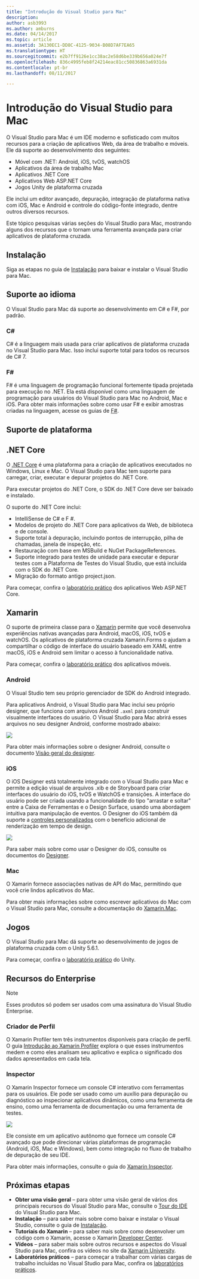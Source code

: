 ```yaml
---
title: "Introdução do Visual Studio para Mac"
description: 
author: asb3993
ms.author: amburns
ms.date: 04/14/2017
ms.topic: article
ms.assetid: 3A130EC1-DD8C-4125-9034-B08D7AF7EA65
ms.translationtype: HT
ms.sourcegitcommit: e2b7ff9126e1cc38ac2e58d6be339b656a024e7f
ms.openlocfilehash: 836c4995feb8f24214eac81cc50836863a6931da
ms.contentlocale: pt-br
ms.lasthandoff: 08/11/2017

---
```


# <a name="introducing-visual-studio-for-mac"></a>Introdução do Visual Studio para Mac

O Visual Studio para Mac é um IDE moderno e sofisticado com muitos recursos para a criação de aplicativos Web, da área de trabalho e móveis. Ele dá suporte ao desenvolvimento dos seguintes:

* Móvel com .NET: Android, iOS, tvOS, watchOS
* Aplicativos da área de trabalho Mac
* Aplicativos .NET Core
* Aplicativos Web ASP.NET Core
* Jogos Unity de plataforma cruzada

Ele inclui um editor avançado, depuração, integração de plataforma nativa com iOS, Mac e Android e controle do código-fonte integrado, dentre outros diversos recursos.

Este tópico pesquisas várias seções do Visual Studio para Mac, mostrando alguns dos recursos que o tornam uma ferramenta avançada para criar aplicativos de plataforma cruzada.

## <a name="installation"></a>Instalação

Siga as etapas no guia de [Instalação](~/installation.md) para baixar e instalar o Visual Studio para Mac.

## <a name="language-support"></a>Suporte ao idioma

O Visual Studio para Mac dá suporte ao desenvolvimento em C# e F#, por padrão.

### <a name="c"></a>C#

C# é a linguagem mais usada para criar aplicativos de plataforma cruzada no Visual Studio para Mac. Isso inclui suporte total para todos os recursos de C# 7.

### <a name="f"></a>F#

F# é uma linguagem de programação funcional fortemente tipada projetada para execução no .NET. Ela está disponível como uma linguagem de programação para usuários do Visual Studio para Mac no Android, Mac e iOS. Para obter mais informações sobre como usar F# e exibir amostras criadas na linguagem, acesse os guias de [F#](https://developer.xamarin.com/guides/cross-platform/fsharp/).

## <a name="platform-support"></a>Suporte de plataforma

## <a name="net-core"></a>.NET Core

O [.NET Core](https://www.microsoft.com/net/core#macos) é uma plataforma para a criação de aplicativos executados no Windows, Linux e Mac. O Visual Studio para Mac tem suporte para carregar, criar, executar e depurar projetos do .NET Core.

Para executar projetos do .NET Core, o SDK do .NET Core deve ser baixado e instalado.

O suporte do .NET Core inclui:

* IntelliSense de C# e F #.
* Modelos de projeto do .NET Core para aplicativos da Web, de biblioteca e de console.
* Suporte total à depuração, incluindo pontos de interrupção, pilha de chamadas, janela de inspeção, etc.
* Restauração com base em MSBuild e NuGet PackageReferences.
* Suporte integrado para testes de unidade para executar e depurar testes com a Plataforma de Testes do Visual Studio, que está incluída com o SDK do .NET Core.
* Migração do formato antigo project.json.

Para começar, confira o [laboratório prático](https://github.com/Microsoft/vs4mac-labs/tree/master/Web/Getting-Started) dos aplicativos Web ASP.NET Core.

## <a name="xamarin"></a>Xamarin

O suporte de primeira classe para o [Xamarin](https://developer.xamarin.com/) permite que você desenvolva experiências nativas avançadas para Android, macOS, iOS, tvOS e watchOS. Os aplicativos de plataforma cruzada Xamarin.Forms o ajudam a compartilhar o código de interface do usuário baseado em XAML entre macOS, iOS e Android sem limitar o acesso à funcionalidade nativa.

Para começar, confira o [laboratório prático](https://github.com/Microsoft/vs4mac-labs/tree/master/Mobile/Getting-Started) dos aplicativos móveis.

### <a name="android"></a>Android

O Visual Studio tem seu próprio gerenciador de SDK do Android integrado.

Para aplicativos Android, o Visual Studio para Mac inclui seu próprio designer, que funciona com arquivos Android `.axml` para construir visualmente interfaces do usuário. O Visual Studio para Mac abrirá esses arquivos no seu designer Android, conforme mostrado abaixo:

![](media/intro-image31.png)

Para obter mais informações sobre o designer Android, consulte o documento [Visão geral do designer](https://developer.xamarin.com/Android/Guides/User_Interface/Designer_Overview).

### <a name="ios"></a>iOS

O iOS Designer está totalmente integrado com o Visual Studio para Mac e permite a edição visual de arquivos .xib e de Storyboard para criar interfaces do usuário do iOS, tvOS e WatchOS e transições. A interface do usuário pode ser criada usando a funcionalidade do tipo "arrastar e soltar" entre a Caixa de Ferramentas e o Design Surface, usando uma abordagem intuitiva para manipulação de eventos. O Designer do iOS também dá suporte a [controles personalizados](https://developer.xamarin.com/guides/ios/user_interface/designer/ios_designable_controls_overview/) com o benefício adicional de renderização em tempo de design.

![](media/intro-image30.png)

Para saber mais sobre como usar o Designer do iOS, consulte os documentos do [Designer](https://developer.xamarin.com/guides/ios/user_interface/designer).

### <a name="mac"></a>Mac

O Xamarin fornece associações nativas de API do Mac, permitindo que você crie lindos aplicativos do Mac.

Para obter mais informações sobre como escrever aplicativos do Mac com o Visual Studio para Mac, consulte a documentação do [Xamarin.Mac](https://developer.xamarin.com/guides/#mac).

## <a name="gaming"></a>Jogos

O Visual Studio para Mac dá suporte ao desenvolvimento de jogos de plataforma cruzada com o Unity 5.6.1.

Para começar, confira o [laboratório prático](https://github.com/Microsoft/vs4mac-labs/tree/master/Unity/Getting-Started) do Unity.

## <a name="enterprise-features"></a>Recursos do Enterprise

> [!Note]
> Esses produtos só podem ser usados com uma assinatura do Visual Studio Enterprise.

### <a name="profiler"></a>Criador de Perfil

O Xamarin Profiler tem três instrumentos disponíveis para criação de perfil. O guia [Introdução ao Xamarin Profiler](https://developer.xamarin.com/guides/cross-platform/deployment,_testing,_and_metrics/xamarin-profiler/) explora o que esses instrumentos medem e como eles analisam seu aplicativo e explica o significado dos dados apresentados em cada tela.

### <a name="inspector"></a>Inspector

O Xamarin Inspector fornece um console C# interativo com ferramentas para os usuários. Ele pode ser usado como um auxílio para depuração ou diagnóstico ao inspecionar aplicativos dinâmicos, como uma ferramenta de ensino, como uma ferramenta de documentação ou uma ferramenta de testes.

![](media/intro-inspector.png)

Ele consiste em um aplicativo autônomo que fornece um console C# avançado que pode direcionar várias plataformas de programação (Android, iOS, Mac e Windows), bem como integração no fluxo de trabalho de depuração de seu IDE.

Para obter mais informações, consulte o guia do [Xamarin Inspector](https://developer.xamarin.com/guides/cross-platform/inspector/).

## <a name="next-steps"></a>Próximas etapas

* **Obter uma visão geral** – para obter uma visão geral de vários dos principais recursos do Visual Studio para Mac, consulte o [Tour do IDE](~/ide-tour.md) do Visual Studio para Mac.
* **Instalação** – para saber mais sobre como baixar e instalar o Visual Studio, consulte o guia de [Instalação](~/installation.md).
* **Tutoriais do Xamarin** – para saber mais sobre como desenvolver um código com o Xamarin, acesse o Xamarin [Developer Center](https://developer.xamarin.com).
* **Vídeos** – para saber mais sobre outros recursos e aspectos do Visual Studio para Mac, confira os vídeos no site da [Xamarin University](https://university.xamarin.com).
* **Laboratórios práticos** – para começar a trabalhar com várias cargas de trabalho incluídas no Visual Studio para Mac, confira os [laboratórios práticos](https://github.com/Microsoft/vs4mac-labs).
